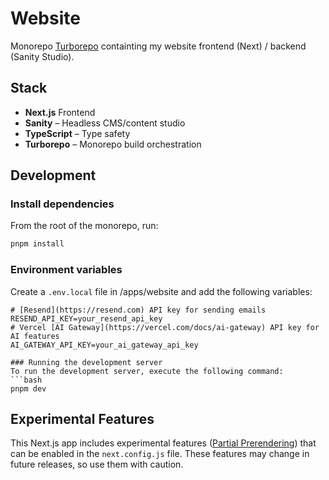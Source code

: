 # Website 
Monorepo [Turborepo](https://turborepo.com) containting my website frontend (Next) / backend (Sanity Studio). 

## Stack
- **Next.js** Frontend 
- **Sanity** – Headless CMS/content studio
- **TypeScript** – Type safety
- **Turborepo** – Monorepo build orchestration

## Development

### Install dependencies 
From the root of the monorepo, run:
```bash
pnpm install
```

### Environment variables
Create a `.env.local` file in /apps/website and add the following variables:
```env
# [Resend](https://resend.com) API key for sending emails
RESEND_API_KEY=your_resend_api_key 
# Vercel [AI Gateway](https://vercel.com/docs/ai-gateway) API key for AI features
AI_GATEWAY_API_KEY=your_ai_gateway_api_key 

### Running the development server
To run the development server, execute the following command:
```bash
pnpm dev
```

## Experimental Features
This Next.js app includes experimental features ([Partial Prerendering](https://nextjs.org/docs/app/getting-started/partial-prerendering)) that can be enabled in the `next.config.js` file. These features may change in future releases, so use them with caution.